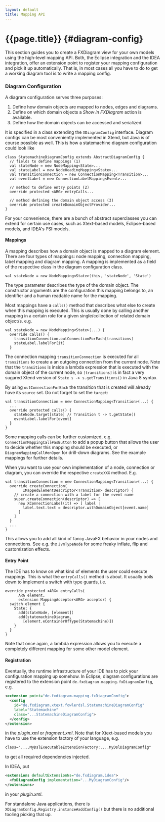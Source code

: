 ```yaml
---
layout: default
title: Mapping API
---
```

# {{page.title}} {#diagram-config}

This section guides you to create a FXDiagram view for your own models using the high-level mapping API. Both, the Eclipse integration and the IDEA integration, offer an extension point to register your mapping configuration and pick it up automatically. That is, in most cases all you have to do to get a working diagram tool is to write a mapping config.


### Diagram Configuration

A diagram configuration serves three purposes:

1. Define how domain objects are mapped to nodes, edges and diagrams.
2. Define on which domain objects a *Show in FXDiagram* action is available.
3. Define how the domain objects can be accessed and serialized.

It is specified in a class extending the `XDiagramConfig` interface. Diagram configs can be most conveniently implemented in Xtend, but Java is of course possible as well. This is how a statemachine diagram configuration could look like

```xtend
class StatemachineDiagramConfig extends AbstractDiagramConfig {
  // fields to define mappings (1)
  val stateNode = new NodeMapping<State>...  
  val stateLabel = new NodeHeadingMapping<State>...
  val transitionConnection = new ConnectionMapping<Transition>...
  val eventLabel = new ConnectionLabelMapping<Event>...

  // method to define entry points (2)
  override protected <ARG> entryCalls...

  // method defining the domain object access (3)
  override protected createDomainObjectProvider...
}
```

For your convenience, there are a bunch of abstract superclasses you can extend for certain use cases, such as Xtext-based models, Eclipse-based models, and IDEA's PSI models.


#### Mappings

A mapping describes how a domain object is mapped to a diagram element. There are four types of mappings: node mapping, connection mapping, label mapping and diagram mapping. A mapping is  implemented as a field of the respective class in the diagram configuration class.

```xtend
val stateNode = new NodeMapping<State>(this, 'stateNode', 'State')
```

The type parameter describes the type of the domain object. The constructor arguments are the configuration this mapping belongs to, an identifier and a human readable name for the mapping.

Most mappings have a `calls()` method that describes what else to create when this mapping is executed. This is usually done by calling another mapping in a certain role for a given single/collection of related domain object/s. e.g.

```xtend
val stateNode = new NodeMapping<State>(...) {
  override calls() {
    transitionConnection.outConnectionForEach[transitions]
    stateLabel.labelFor[it]
  }
```

The connection mapping `transitionConnection` is executed for all `transitions` to create a an outgoing connection from the current node. Note that the `transitions` is inside a lambda expression that is executed with the domain object of the current node, so `[transitions]` is in fact a very sugared Xtend version of `State s -> s.getTransitions()` in Java 8 syntax.

By using `outConnectionForEach` the transition that is created will already have its `source` set. Do not forget to set the `target`:

```xtend
val transitionConnection = new ConnectionMapping<Transition>(...) {
  ...
  override protected calls() {
    stateNode.target[state] // Transition t -> t.getState()
    eventLabel.labelFor[event] 
  }
}
```

Some mapping calls can be further customized, e.g. `ConnectionMappingCall#asButton` to add a popup button that allows the user to decide whether this mapping should be executed, or `DiagramMappingCall#onOpen` for drill-down diagrams. See the example mappings for further details.

When you want to use your own implementation of a node, connection or diagram, you can override the respective `createXXX` method. E.g.

```xtend
val transitionConnection = new ConnectionMapping<Transition>(...) {
  override createConnection(
        IMappedElementDescriptor<Transition> descriptor) {
    // create a connection with a label for the event name
    super.createConnection(descriptor) => [
      new XConnectionLabel(it) => [ label |
        label.text.text = descriptor.withDomainObject[event.name]
      ]
    ]
  }
  ...
}
```

This allows you to add all kind of fancy JavaFX behavior in your nodes and connections. See e.g. the `JvmTypeNode` for some freaky inflate, flip and customization effects.


#### Entry Point

The IDE has to know on what kind of elements the user could execute mappings. This is what the `entryCalls()` method is about. It usually boils down to implement a switch with type guards, i.e.

```xtend
override protected <ARG> entryCalls(
      ARG element,
      extension MappingAcceptor<ARG> acceptor) {
  switch element {
    State: {
      add(stateNode, [element])
      add(statemachineDiagram,
        [element.eContainerOfType(Statemachine)])
    }
  }
}
```

Note that once again, a lambda expression allows you to execute a completely different mapping for some other model element.


#### Registration

Eventually, the runtime infrastructure of your IDE has to pick your configuration mapping up somehow. In Eclipse, diagram configurations are registered to the extension point `de.fxdiagram.mapping.fxDiagramConfig`, e.g.

```xml
<extension point="de.fxdiagram.mapping.fxDiagramConfig">
  <config
    id="de.fxdiagram.xtext.fowlerdsl.StatemachineDiagramConfig"
    label="Statemachine"
    class="...StatemachineDiagramConfig">
  </config>
</extension>
```

in the *plugin.xml* or *fragment.xml*. Note that for Xtext-based models you have to use the extension factory of your language, e.g.

```xml
class="....MyDslExecutableExtensionFactory:....MyDslDiagramConfig"
```

to get all required dependencies injected.

In IDEA, put

```xml
<extensions defaultExtensionNs="de.fxdiagram.idea">
  <fxDiagramConfig implementation="...MyDiagramConfig"/>
</extensions>
```
in your *plugin.xml*.

For standalone Java applications, there is `XDiagramConfig.Registry.instance#addConfig()` but there is no additional tooling picking that up.
